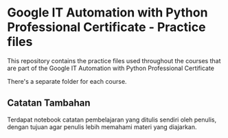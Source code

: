 # Google IT Automation with Python Professional Certificate - Practice files

This repository contains the practice files used throughout the courses that are
part of the Google IT Automation with Python Professional Certificate

There's a separate folder for each course.

## Catatan Tambahan
Terdapat notebook catatan pembelajaran yang ditulis sendiri oleh penulis, dengan tujuan agar penulis lebih memahami materi yang diajarkan.

